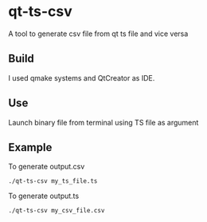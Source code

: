 # qt-ts-csv
A tool to generate csv file from qt ts file and vice versa

## Build
I used qmake systems and QtCreator as IDE.

## Use
Launch binary file from terminal using TS file as argument

## Example
To generate output.csv
```
./qt-ts-csv my_ts_file.ts
```
To generate output.ts
```
./qt-ts-csv my_csv_file.csv
```
